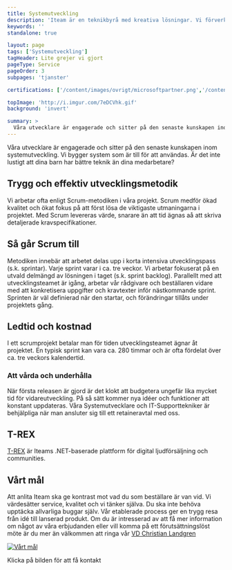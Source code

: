 ```yaml
---
title: Systemutveckling
description: 'Iteam är en teknikbyrå med kreativa lösningar. Vi förverkligar dina idéer.'
keywords: ''
standalone: true

layout: page
tags: ['Systemutveckling']
tagHeader: Lite grejer vi gjort
pageType: Service
pageOrder: 3
subpages: 'tjanster'

certifications: ['/content/images/ovrigt/microsoftpartner.png','/content/images/ovrigt/aws.png']

topImage: 'http://i.imgur.com/7eDCVhk.gif'
background: 'invert'

summary: >
  Våra utvecklare är engagerade och sitter på den senaste kunskapen inom systemutveckling. Vi bygger allt från verktyg, till e-handel och intranät. Inget projekt är det andra likt.
---
```


Våra utvecklare är engagerade och sitter på den senaste kunskapen inom systemutveckling. Vi bygger system som är till för att användas. Är det inte 
lustigt att dina barn har bättre teknik än dina medarbetare?

## Trygg och effektiv utvecklingsmetodik
Vi arbetar ofta enligt Scrum-metodiken i våra projekt. Scrum medför ökad kvalitet och ökat fokus på att först lösa de viktigaste utmaningarna i projektet. Med Scrum levereras värde, snarare än att tid ägnas aå att skriva detaljerade kravspecifikationer.

## Så går Scrum till
Metodiken innebär att arbetet delas upp i korta intensiva utvecklingspass (s.k. sprintar). Varje sprint varar i ca. tre veckor. Vi arbetar fokuserat på en utvald delmängd av lösningen i taget (s.k. sprint backlog). Parallellt med att utvecklingsteamet är igång, arbetar vår rådgivare och beställaren vidare med att konkretisera uppgifter och kravtexter inför nästkommande sprint. Sprinten är väl definierad när den startar, och förändringar tillåts under projektets gång.

## Ledtid och kostnad
I ett scrumprojekt betalar man för tiden utvecklingsteamet ägnar åt projektet. En typisk sprint kan vara ca. 280 timmar och är ofta fördelat över ca. tre veckors kalendertid.

### Att vårda och underhålla
När första releasen är gjord är det klokt att budgetera ungefär lika mycket tid för vidareutveckling. På så sätt kommer nya idéer och funktioner att konstant uppdateras. Våra Systemutvecklare och IT-Supporttekniker är behjälpliga när man ansluter sig till ett retaineravtal med oss.

## T-REX
[T-REX](/vara-tjanster/systemutveckling/trex) är Iteams .NET-baserade plattform för digital ljudförsäljning och communities.

## Vårt mål
Att anlita Iteam ska ge kontrast mot vad du som beställare är van vid. Vi värdesätter service, kvalitet och vi tänker själva. Du ska inte behöva upptäcka allvarliga buggar själv. Vår etablerade process ger en trygg resa från idé till lanserad produkt. Om du är intresserad av att få mer information om något av våra erbjudanden eller vill komma på ett förutsättningslöst möte är du mer än välkommen att ringa vår [VD Christian Landgren](callto:+46707755831)

[![Vårt mål](https://31.media.tumblr.com/1e589404b3479a2f2198ab990b35db0b/tumblr_inline_n6cpp4x15l1rnvwt1.gif)](callto:+46707755831)

Klicka på bilden för att få kontakt
